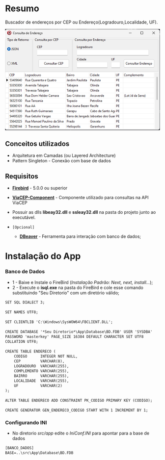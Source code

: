 # Resumo
Buscador de endereços por CEP ou Endereço(Logradouro,Localidade, UF).

![ConsultaEnderecoAPP](src/img/appimg.png) 

## Conceitos utilizados
* Arquitetura em Camadas (ou Layered Architecture)
* Pattern Singleton - Conexão com base de dados

## Requisitos
* [**Firebird**](https://firebirdsql.org/en/firebird-5-0-0/) - 5.0.0 ou superior
* [**ViaCEP-Component**](https://github.com/Murilo-Per/ViaCEP-Component) - Componente utilizado para consultas na API ViaCEP
* Possuir as dlls **libeay32.dll** e **ssleay32.dll** na pasta do projeto junto ao executável.

* `[Opcional]`
   * [**DBeaver**](https://dbeaver.io/download/) - Ferramenta para interação com banco de dados;


# Instalação do App

### Banco de Dados
* 1 - Baixe e Instale o FireBird (*Instalação Padrão: Next, next, install...*);
* 2 - Execute o **isql.exe** na pasta do FireBird e cole esse comando substituindo "Seu Diretorio" com um diretório válido;
```
SET SQL DIALECT 3;

SET NAMES UTF8; 

SET CLIENTLIB 'C:\Windows\SysWOW64\FBCLIENT.DLL'; 

CREATE DATABASE '*Seu Diretorio*\App\Database\BD.FDB' USER 'SYSDBA' PASSWORD 'masterkey' PAGE_SIZE 16384 DEFAULT CHARACTER SET UTF8 COLLATION UTF8;

CREATE TABLE ENDERECO (
	CODIGO  	INTEGER NOT NULL,
	CEP			VARCHAR(8),
	LOGRADOURO	VARCHAR(255),
	COMPLEMENTO VARCHAR(255),
	BAIRRO 		VARCHAR(255),
	LOCALIDADE  VARCHAR(255),
	UF			VARCHAR(2)
);

ALTER TABLE ENDERECO ADD CONSTRAINT PK_CODIGO PRIMARY KEY (CODIGO);

CREATE GENERATOR GEN_ENDERECO_CODIGO START WITH 1 INCREMENT BY 1;

```

### Configurando INI
* No diretorio *src/app* edite o *IniConf.INI* para apontar para a base de dados
```
[BANCO_DADOS]
BASE=..\src\App\Database\BD.FDB
```
